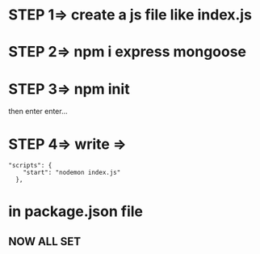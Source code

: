 # STEP 1=> create a js file like index.js
# STEP 2=>  npm i express mongoose
# STEP 3=> npm init
then enter enter...
# STEP 4=> write => 
```
"scripts": {
    "start": "nodemon index.js"
  },
  ```
# in package.json file
## NOW ALL SET 
